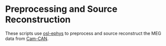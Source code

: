 # Preprocessing and Source Reconstruction

These scripts use [osl-ephys](https://github.com/OHBA-analysis/osl-ephys) to preprocess and source reconstruct the MEG data from [Cam-CAN](https://cam-can.mrc-cbu.cam.ac.uk/dataset/).
